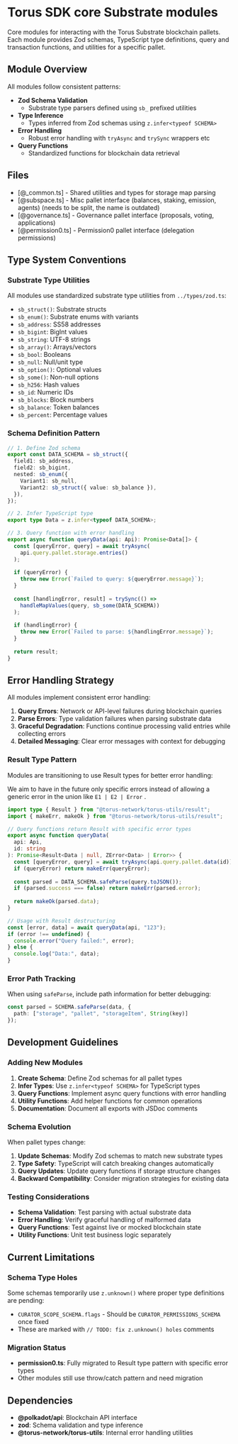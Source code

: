 # Torus SDK core Substrate modules

Core modules for interacting with the Torus Substrate blockchain pallets. Each
module provides Zod schemas, TypeScript type definitions, query and transaction
functions, and utilities for a specific pallet.

## Module Overview

All modules follow consistent patterns:

- **Zod Schema Validation**
  - Substrate type parsers defined using `sb_` prefixed utilities
- **Type Inference**
  - Types inferred from Zod schemas using `z.infer<typeof SCHEMA>`
- **Error Handling**
  - Robust error handling with `tryAsync` and `trySync` wrappers etc
- **Query Functions**
  - Standardized functions for blockchain data retrieval

## Files

- [@_common.ts] - Shared utilities and types for storage map parsing
- [@subspace.ts] - Misc pallet interface (balances, staking, emission, agents)
  (needs to be split, the name is outdated)
- [@governance.ts] - Governance pallet interface (proposals, voting,
  applications)
- [@permission0.ts] - Permission0 pallet interface (delegation permissions)

## Type System Conventions

### Substrate Type Utilities

All modules use standardized substrate type utilities from `../types/zod.ts`:

- `sb_struct()`: Substrate structs
- `sb_enum()`: Substrate enums with variants
- `sb_address`: SS58 addresses
- `sb_bigint`: BigInt values
- `sb_string`: UTF-8 strings
- `sb_array()`: Arrays/vectors
- `sb_bool`: Booleans
- `sb_null`: Null/unit type
- `sb_option()`: Optional values
- `sb_some()`: Non-null options
- `sb_h256`: Hash values
- `sb_id`: Numeric IDs
- `sb_blocks`: Block numbers
- `sb_balance`: Token balances
- `sb_percent`: Percentage values

### Schema Definition Pattern

```ts
// 1. Define Zod schema
export const DATA_SCHEMA = sb_struct({
  field1: sb_address,
  field2: sb_bigint,
  nested: sb_enum({
    Variant1: sb_null,
    Variant2: sb_struct({ value: sb_balance }),
  }),
});

// 2. Infer TypeScript type
export type Data = z.infer<typeof DATA_SCHEMA>;

// 3. Query function with error handling
export async function queryData(api: Api): Promise<Data[]> {
  const [queryError, query] = await tryAsync(
    api.query.pallet.storage.entries()
  );
  
  if (queryError) {
    throw new Error(`Failed to query: ${queryError.message}`);
  }
  
  const [handlingError, result] = trySync(() =>
    handleMapValues(query, sb_some(DATA_SCHEMA))
  );
  
  if (handlingError) {
    throw new Error(`Failed to parse: ${handlingError.message}`);
  }
  
  return result;
}
```

## Error Handling Strategy

All modules implement consistent error handling:

1. **Query Errors**: Network or API-level failures during blockchain queries
2. **Parse Errors**: Type validation failures when parsing substrate data
3. **Graceful Degradation**: Functions continue processing valid entries while
   collecting errors
4. **Detailed Messaging**: Clear error messages with context for debugging

### Result Type Pattern

Modules are transitioning to use Result types for better error handling:

We aim to have in the future only specific errors instead of allowing a generic error in the union like `E1 | E2 | Error` .

```ts
import type { Result } from "@torus-network/torus-utils/result";
import { makeErr, makeOk } from "@torus-network/torus-utils/result";

// Query functions return Result with specific error types
export async function queryData(
  api: Api,
  id: string
): Promise<Result<Data | null, ZError<Data> | Error>> {
  const [queryError, query] = await tryAsync(api.query.pallet.data(id));
  if (queryError) return makeErr(queryError);
  
  const parsed = DATA_SCHEMA.safeParse(query.toJSON());
  if (parsed.success === false) return makeErr(parsed.error);
  
  return makeOk(parsed.data);
}

// Usage with Result destructuring
const [error, data] = await queryData(api, "123");
if (error !== undefined) {
  console.error("Query failed:", error);
} else {
  console.log("Data:", data);
}
```

### Error Path Tracking

When using `safeParse`, include path information for better debugging:

```ts
const parsed = SCHEMA.safeParse(data, {
  path: ["storage", "pallet", "storageItem", String(key)]
});
```

## Development Guidelines

### Adding New Modules

1. **Create Schema**: Define Zod schemas for all pallet types
2. **Infer Types**: Use `z.infer<typeof SCHEMA>` for TypeScript types
3. **Query Functions**: Implement async query functions with error handling
4. **Utility Functions**: Add helper functions for common operations
5. **Documentation**: Document all exports with JSDoc comments

### Schema Evolution

When pallet types change:

1. **Update Schemas**: Modify Zod schemas to match new substrate types
2. **Type Safety**: TypeScript will catch breaking changes automatically
3. **Query Updates**: Update query functions if storage structure changes
4. **Backward Compatibility**: Consider migration strategies for existing data

### Testing Considerations

- **Schema Validation**: Test parsing with actual substrate data
- **Error Handling**: Verify graceful handling of malformed data
- **Query Functions**: Test against live or mocked blockchain state
- **Utility Functions**: Unit test business logic separately

## Current Limitations

### Schema Type Holes

Some schemas temporarily use `z.unknown()` where proper type definitions are pending:

- `CURATOR_SCOPE_SCHEMA.flags` - Should be `CURATOR_PERMISSIONS_SCHEMA` once fixed
- These are marked with `// TODO: fix z.unknown() holes` comments

### Migration Status

- **permission0.ts**: Fully migrated to Result type pattern with specific error types
- Other modules still use throw/catch pattern and need migration

## Dependencies

- **@polkadot/api**: Blockchain API interface
- **zod**: Schema validation and type inference
- **@torus-network/torus-utils**: Internal error handling utilities
